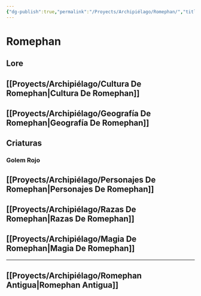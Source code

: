 ```yaml
---
{"dg-publish":true,"permalink":"/Proyects/Archipiélago/Romephan/","title":"Romephan","updated":"2023-12-30T18:06:17.501-05:00"}
---
```



# Romephan

## Lore

## [[Proyects/Archipiélago/Cultura De Romephan\|Cultura De Romephan]]

## [[Proyects/Archipiélago/Geografía De Romephan\|Geografía De Romephan]]

## Criaturas

### Golem Rojo

## [[Proyects/Archipiélago/Personajes De Romephan\|Personajes De Romephan]]

## [[Proyects/Archipiélago/Razas De Romephan\|Razas De Romephan]]



## [[Proyects/Archipiélago/Magia De Romephan\|Magia De Romephan]]

---

## [[Proyects/Archipiélago/Romephan Antigua\|Romephan Antigua]]
